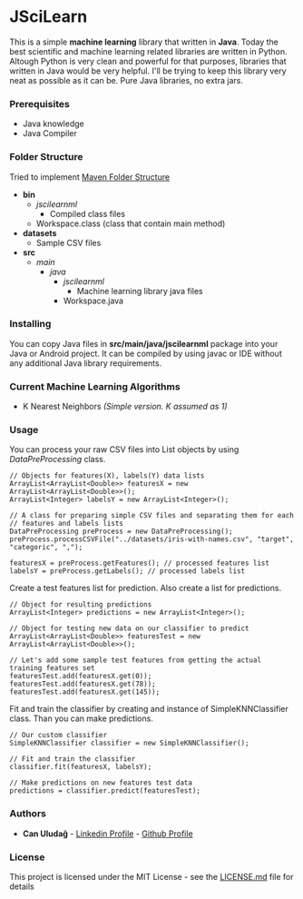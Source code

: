 # JSciLearn
This is a simple **machine learning** library that written in **Java**. Today the best scientific and machine learning related libraries are written in Python. Altough Python is very clean and powerful for that purposes, libraries that written in Java would be very helpful. I'll be trying to keep this library very neat as possible as it can be. Pure Java libraries, no extra jars.

### Prerequisites

* Java knowledge
* Java Compiler

### Folder Structure

Tried to implement [Maven Folder Structure](https://maven.apache.org/guides/introduction/introduction-to-the-standard-directory-layout.html)

- **bin**
    - *jscilearnml*
        - Compiled class files
    - Workspace.class (class that contain main method)
- **datasets**
    - Sample CSV files
- **src**
    - *main*
        - *java*
            - *jscilearnml*
                - Machine learning library java files
            - Workspace.java

### Installing

You can copy Java files in **src/main/java/jscilearnml** package into your Java or Android project. It can be compiled by using javac or IDE without any additional Java library requirements.

### Current Machine Learning Algorithms

* K Nearest Neighbors *(Simple version. K assumed as 1)*

### Usage

You can process your raw CSV files into List objects by using *DataPreProcessing* class.
``` 
// Objects for features(X), labels(Y) data lists
ArrayList<ArrayList<Double>> featuresX = new ArrayList<ArrayList<Double>>();
ArrayList<Integer> labelsY = new ArrayList<Integer>();

// A class for preparing simple CSV files and separating them for each
// features and labels lists
DataPreProcessing preProcess = new DataPreProcessing();
preProcess.processCSVFile("../datasets/iris-with-names.csv", "target", "categoric", ",");

featuresX = preProcess.getFeatures(); // processed features list
labelsY = preProcess.getLabels(); // processed labels list
``` 
Create a test features list for prediction. Also create a list for predictions.
```
// Object for resulting predictions
ArrayList<Integer> predictions = new ArrayList<Integer>();

// Object for testing new data on our classifier to predict
ArrayList<ArrayList<Double>> featuresTest = new ArrayList<ArrayList<Double>>();

// Let's add some sample test features from getting the actual training features set
featuresTest.add(featuresX.get(0));
featuresTest.add(featuresX.get(78));
featuresTest.add(featuresX.get(145));
```
Fit and train the classifier by creating and instance of SimpleKNNClassifier class. Than you can make predictions.
```
// Our custom classifier
SimpleKNNClassifier classifier = new SimpleKNNClassifier();

// Fit and train the classifier
classifier.fit(featuresX, labelsY);

// Make predictions on new features test data
predictions = classifier.predict(featuresTest);
```

### Authors
* **Can Uludağ** - [Linkedin Profile](https://tr.linkedin.com/in/canuludag) - [Github Profile](https://github.com/canuludag)

### License
This project is licensed under the MIT License - see the [LICENSE.md](LICENSE.md) file for details
